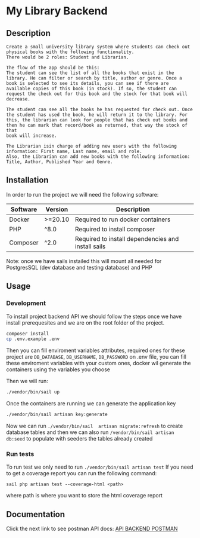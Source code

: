 # My Library Backend

  
## Description
    Create a small university library system where students can check out physical books with the following functionality.
    There would be 2 roles: Student and Librarian.

    The flow of the app should be this:
    The student can see the list of all the books that exist in the library. He can filter or search by title, author or genre. Once a book is selected to see its details, you can see if there are available copies of this book (in stock). If so, the student can request the check out for this book and the stock for that book will decrease.

    The student can see all the books he has requested for check out. Once the student has used the book, he will return it to the library. For this, the librarian can look for people that has check out books and then he can mark that record/book as returned, that way the stock of that
    book will increase.

    The Librarian isin charge of adding new users with the following information: First name, Last name, email and role.
    Also, the Librarian can add new books with the following information: Title, Author, Published Year and Genre.
  

## Installation

  

In order to run the project we will need the following software:

|  Software |  Version   |  Description                       |
|-----------|------------|----------------------------------- |
| Docker    | >=20.10    | Required to run docker containers  |
| PHP       |  ^8.0      | Required to install composer       |
| Composer  |  ^2.0      | Required to install dependencies and install sails |


  Note: once we have sails instailed this will mount all needed for PostgresSQL (dev database and testing database) and PHP
  

## Usage

### Development  

To install project backend API we should follow the steps once we have install prerequesites and we are on the root folder of the project.

  
```bash
composer install
cp .env.example .env
```
  
  Then you can fill  enviroment variables attributes, required ones for these project are `DB_DATABASE`,  `DB_USERNAME`,  `DB_PASSWORD`  on .env file, you can fill these enviroment variables with your custom ones, docker wil generate the containers using the variables you choose

Then we will run:
```bash
./vendor/bin/sail up
```
  Once the containers are running we can generate the application key 
```bash
./vendor/bin/sail artisan key:generate
```  
  Now we can run `./vendor/bin/sail  artisan migrate:refresh` to create database tables and then we can also run `/vendor/bin/sail artisan db:seed` to populate with seeders the tables already created

### Run tests
To run test we only need to run `./vendor/bin/sail artisan test` 
If you need to get a coverage report you can run the following  command:

 `sail php artisan test --coverage-html <path>` 

 where path is where you want to store the html coverage report

## Documentation

Click the next link to see postman API docs: [API BACKEND POSTMAN](https://documenter.getpostman.com/view/7984452/2s83tDosQj)